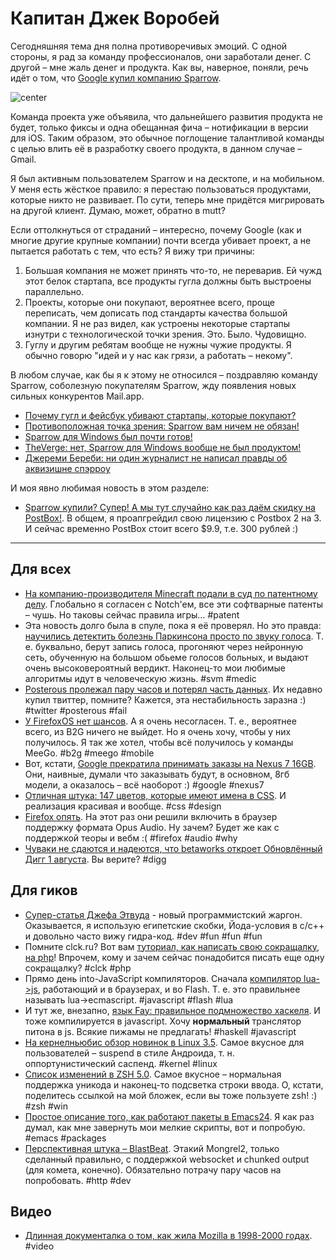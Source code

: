 # Капитан Джек Воробей

Сегодняшняя тема дня полна противоречивых эмоций. С одной стороны, я рад за команду профессионалов, они заработали денег. С другой – мне жаль денег и продукта. Как вы, наверное, поняли, речь идёт о том, что [Google купил компанию Sparrow](http://sprw.me).

![center](http://sprw.me/img/sg-tHeCJJvU7sgn.png)

Команда проекта уже объявила, что дальнейшего развития продукта не будет, только фиксы и одна обещанная фича – нотификации в версии для iOS. Таким образом, это обычное поглощение талантливой команды с целью влить её в разработку своего продукта, в данном случае – Gmail.

Я был активным пользователем Sparrow и на десктопе, и на мобильном. У меня есть жёсткое правило: я перестаю пользоваться продуктами, которые никто не развивает. По сути, теперь мне придётся мигрировать на другой клиент. Думаю, может, обратно в mutt?

Если оттолкнуться от страданий – интересно, почему Google (как и многие другие крупные компании) почти всегда убивает проект, а не пытается работать с тем, что есть? Я вижу три причины:

1. Большая компания не может принять что-то, не переварив. Ей чужд этот белок стартапа, все продукты гугла должны быть выстроены параллельно.
2. Проекты, которые они покупают, вероятнее всего, проще переписать, чем дописать под стандарты качества большой компании. Я не раз видел, как устроены некоторые стартапы изнутри с технологической точки зрения. Это. Было. Чудовищно.
3. Гуглу и другим ребятам вообще не нужны чужие продукты. Я обычно говорю "идей и у нас как грязи, а работать – некому".

В любом случае, как бы я к этому не относился – поздравляю команду Sparrow, соболезную покупателям Sparrow, жду появления новых сильных конкурентов Mail.app.

* [Почему гугл и фейсбук убивают стартапы, которые покупают?](http://techland.time.com/2012/07/20/why-google-or-facebook-buying-your-favorite-startup-means-its-probably-toast/)
* [Противоположная точка зрения: Sparrow вам ничем не обязан!](http://mattgemmell.com/2012/07/21/entitlement-and-acquisition/)
* [Sparrow для Windows был почти готов!](http://everydaypanos.com/post/27703705803/shh-sparrow-for-windows-was-just-a-few-weeks-away)
* [TheVerge: нет, Sparrow для Windows вообще не был продуктом!](http://www.theverge.com/2012/7/21/3174803/sparrow-for-windows-never-existed)
* [Джереми Береби: ни один журналист не написал правды об аквизишне спэрроу](http://techbaguette.com/2012/07/22/sparrow-truth/)

И моя явно любимая новость в этом разделе:

* [Sparrow купили? Супер! А мы тут случайно как раз даём скидку на PostBox!](http://www3.postbox-inc.com/?/blog/entry/first_thunderbird_now_sparrow/). В общем, я проапгрейдил свою лицензию с Postbox 2 на 3. И сейчас временно PostBox стоит всего $9.9, т.е. 300 рублей :)

-----

## Для всех
* [На компанию-производителя Minecraft подали в суд по патентному делу](http://notch.tumblr.com/post/27751395263/on-patents). Глобально я согласен с Notch'ем, все эти софтварные патенты – чушь. Но таковы сейчас правила игры… #patent
* Эта новость долго была в спуле, пока я её проверял. Но это правда: [научились детектить болезнь Паркинсона просто по звуку голоса](http://www.npr.org/2012/07/21/157102978/say-ahhh-a-simpler-way-to-detect-parkinsons). Т. е. буквально, берут запись голоса, прогоняют через нейронную сеть, обученную на большом обьеме голосов больных, и выдают очень высоковероятный вердикт. Наконец-то мои любимые алгоритмы идут в человеческую жизнь. #svm #medic
* [Posterous пролежал пару часов и потерял часть данных](http://thenextweb.com/insider/2012/07/22/twitter-owned-posterous-loses-multiple-databases-service-down-for-2-hours/). Их недавно купил твиттер, помните? Кажется, эта нестабильность заразна :) #twitter #posterous #fail
* [У FirefoxOS нет шансов](http://www.extremetech.com/computing/133159-firefox-os-doesnt-stand-a-chance). А я очень несогласен. Т. е., вероятнее всего, из B2G ничего не выйдет. Но я очень хочу, чтобы у них получилось. Я так же хотел, чтобы всё получилось у команды MeeGo. #b2g #meego #mobile
* Вот, кстати, [Google прекратила принимать заказы на Nexus 7 16GB](http://www.guardian.co.uk/technology/2012/jul/22/google-nexus-7-16-surprise). Они, наивные, думали что заказывать будут, в основном, 8гб модели, а оказалось – всё наоборот :) #google #nexus7
* [Отличная штука: 147 цветов, которые имеют имена в CSS](http://www.147colors.com). И реализация красивая и вообще. #css #design
* [Firefox опять](http://hacks.mozilla.org/2012/07/firefox-beta-15-supports-the-new-opus-audio-format/). На этот раз они решили включить в браузер поддержку формата Opus Audio. Ну зачем? Будет же как с поддержкой теоры и вебм :( #firefox #audio #why
* [Чуваки не сдаются и надеются, что betaworks откроет Обновлённый Дигг 1 августа](http://rethinkdigg.com). Вы верите? #digg

## Для гиков
* [Супер-статья Джефа Этвуда](http://www.codinghorror.com/blog/2012/07/new-programming-jargon.html) - новый программистский жаргон. Оказывается, я использую египетские скобки, Йода-условия в c/c++ и довольно часто вижу гидра-код. #dev #fun #fun #fun
* Помните clck.ru? Вот вам [туториал, как написать свою сокращалку, на php](http://codular.com/build-it-url-shortener)! Впрочем, кому и зачем сейчас понадобится писать еще одну сокращалку? #clck #php
* Прямо день into-JavaScript компиляторов. Сначала [компилятор lua->js](https://github.com/mherkender/lua.js), работающий и в браузерах, и во Flash. Т. е. это правильнее называть lua->ecmascript. #javascript #flash #lua
* И тут же, внезапно, [язык Fay: правильное подмножество хаскеля](http://chrisdone.com/fay/). И тоже компилируется в javascript. Хочу **нормальный** транслятор питона в js. Всякие пижамы не предлагать! #haskell #javascript
* [На кернелньюбис обзор новинок в Linux 3.5](http://kernelnewbies.org/Linux_3.5). Самое вкусное для пользователей – suspend в стиле Андроида, т. н. оппортунистический саспенд. #kernel #linux
* [Список изменений в ZSH 5.0](http://zsh.git.sourceforge.net/git/gitweb.cgi?p=zsh/zsh;a=blob;f=NEWS;hb=HEAD). Самое вкусное – нормальная поддержка уникода и наконец-то подсветка строки ввода. О, кстати, поделитесь ссылкой на мой бложек, если вы тоже пользуете zsh! :) #zsh #win
* [Простое описание того, как работают пакеты в Emacs24](http://nic.ferrier.me.uk/blog/2012_07/emacs-packages-for-programmers). Я как раз думал, как мне завернуть мои мелкие скрипты, вот и попробую. #emacs #packages
* [Перспективная штука – BlastBeat](https://github.com/unbit/blastbeat/). Этакий Mongrel2, только сделанный правильно, с поддержкой websocket и chunked output (для комета, конечно). Обязательно потрачу пару часов на попробовать. #http #dev


## Видео
* [Длинная документалка о том, как жила Mozilla в 1998-2000 годах](http://www.organizedwonder.com/videos/1109). #video

